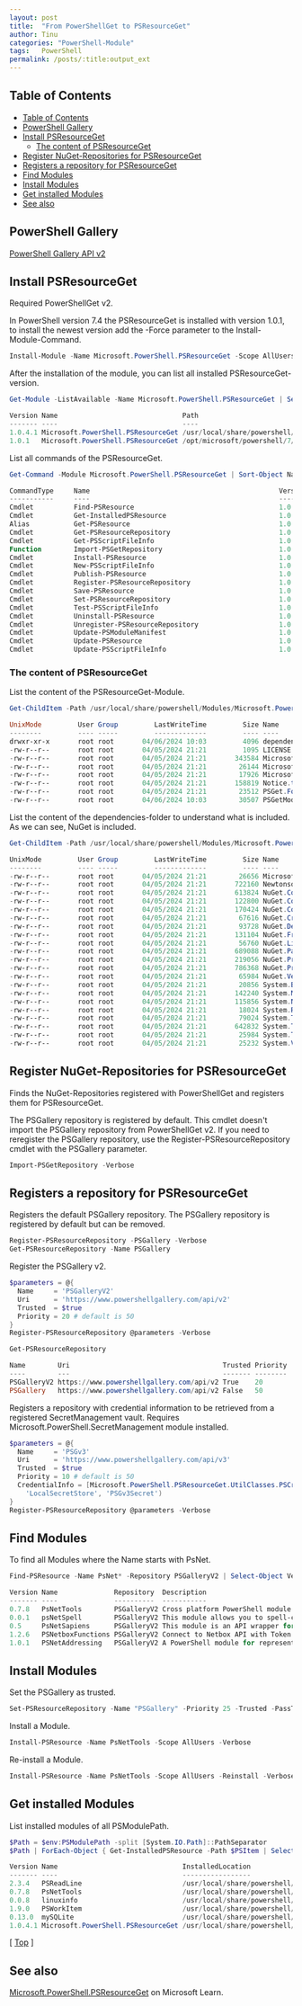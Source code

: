 ```yaml
---
layout: post
title:  "From PowerShellGet to PSResourceGet"
author: Tinu
categories: "PowerShell-Module"
tags:   PowerShell
permalink: /posts/:title:output_ext
---
```


## Table of Contents

<!-- TOC -->

- [Table of Contents](#table-of-contents)
- [PowerShell Gallery](#powershell-gallery)
- [Install PSResourceGet](#install-psresourceget)
    - [The content of PSResourceGet](#the-content-of-psresourceget)
- [Register NuGet-Repositories for PSResourceGet](#register-nuget-repositories-for-psresourceget)
- [Registers a repository for PSResourceGet](#registers-a-repository-for-psresourceget)
- [Find Modules](#find-modules)
- [Install Modules](#install-modules)
- [Get installed Modules](#get-installed-modules)
- [See also](#see-also)

<!-- /TOC -->

## PowerShell Gallery

[PowerShell Gallery API v2](https://www.powershellgallery.com/api/v2)

## Install PSResourceGet

Required PowerShellGet v2.

In PowerShell version 7.4 the PSResourceGet is installed with version 1.0.1, to install the newest version add the -Force parameter to the Install-Module-Command.

````powershell
Install-Module -Name Microsoft.PowerShell.PSResourceGet -Scope AllUsers -Verbose -Force
````

After the installation of the module, you can list all installed PSResourceGet-version.

````powershell
Get-Module -ListAvailable -Name Microsoft.PowerShell.PSResourceGet | Select-Object Version,Name

Version Name                               Path
------- ----                               ----
1.0.4.1 Microsoft.PowerShell.PSResourceGet /usr/local/share/powershell/Modules/...
1.0.1   Microsoft.PowerShell.PSResourceGet /opt/microsoft/powershell/7/Modules/...
````

List all commands of the PSResourceGet.

````powershell
Get-Command -Module Microsoft.PowerShell.PSResourceGet | Sort-Object Name

CommandType     Name                                               Version    Source
-----------     ----                                               -------    ------
Cmdlet          Find-PSResource                                    1.0.4.1    Microsoft.PowerShell.PSResourceGet
Cmdlet          Get-InstalledPSResource                            1.0.4.1    Microsoft.PowerShell.PSResourceGet
Alias           Get-PSResource                                     1.0.4.1    Microsoft.PowerShell.PSResourceGet
Cmdlet          Get-PSResourceRepository                           1.0.4.1    Microsoft.PowerShell.PSResourceGet
Cmdlet          Get-PSScriptFileInfo                               1.0.4.1    Microsoft.PowerShell.PSResourceGet
Function        Import-PSGetRepository                             1.0.4.1    Microsoft.PowerShell.PSResourceGet
Cmdlet          Install-PSResource                                 1.0.4.1    Microsoft.PowerShell.PSResourceGet
Cmdlet          New-PSScriptFileInfo                               1.0.4.1    Microsoft.PowerShell.PSResourceGet
Cmdlet          Publish-PSResource                                 1.0.4.1    Microsoft.PowerShell.PSResourceGet
Cmdlet          Register-PSResourceRepository                      1.0.4.1    Microsoft.PowerShell.PSResourceGet
Cmdlet          Save-PSResource                                    1.0.4.1    Microsoft.PowerShell.PSResourceGet
Cmdlet          Set-PSResourceRepository                           1.0.4.1    Microsoft.PowerShell.PSResourceGet
Cmdlet          Test-PSScriptFileInfo                              1.0.4.1    Microsoft.PowerShell.PSResourceGet
Cmdlet          Uninstall-PSResource                               1.0.4.1    Microsoft.PowerShell.PSResourceGet
Cmdlet          Unregister-PSResourceRepository                    1.0.4.1    Microsoft.PowerShell.PSResourceGet
Cmdlet          Update-PSModuleManifest                            1.0.4.1    Microsoft.PowerShell.PSResourceGet
Cmdlet          Update-PSResource                                  1.0.4.1    Microsoft.PowerShell.PSResourceGet
Cmdlet          Update-PSScriptFileInfo                            1.0.4.1    Microsoft.PowerShell.PSResourceGet
````

### The content of PSResourceGet

List the content of the PSResourceGet-Module.

````powershell
Get-ChildItem -Path /usr/local/share/powershell/Modules/Microsoft.PowerShell.PSResourceGet/1.0.4.1

UnixMode         User Group         LastWriteTime         Size Name
--------         ---- -----         -------------         ---- ----
drwxr-xr-x       root root       04/06/2024 10:03         4096 dependencies
-rw-r--r--       root root       04/05/2024 21:21         1095 LICENSE
-rw-r--r--       root root       04/05/2024 21:21       343584 Microsoft.PowerShell.PSResourceGet.dll
-rw-r--r--       root root       04/05/2024 21:21        26144 Microsoft.PowerShell.PSResourceGet.psd1
-rw-r--r--       root root       04/05/2024 21:21        17926 Microsoft.PowerShell.PSResourceGet.psm1
-rw-r--r--       root root       04/05/2024 21:21       158819 Notice.txt
-rw-r--r--       root root       04/05/2024 21:21        23512 PSGet.Format.ps1xml
-rw-r--r--       root root       04/06/2024 10:03        30507 PSGetModuleInfo.xml
````

List the content of the dependencies-folder to understand what is included. As we can see, NuGet is included.

````powershell
Get-ChildItem -Path /usr/local/share/powershell/Modules/Microsoft.PowerShell.PSResourceGet/1.0.4.1/dependencies/

UnixMode         User Group         LastWriteTime         Size Name
--------         ---- -----         -------------         ---- ----
-rw-r--r--       root root       04/05/2024 21:21        26656 Microsoft.Bcl.AsyncInterfaces.dll
-rw-r--r--       root root       04/05/2024 21:21       722160 Newtonsoft.Json.dll
-rw-r--r--       root root       04/05/2024 21:21       613824 NuGet.Commands.dll
-rw-r--r--       root root       04/05/2024 21:21       122800 NuGet.Common.dll
-rw-r--r--       root root       04/05/2024 21:21       170424 NuGet.Configuration.dll
-rw-r--r--       root root       04/05/2024 21:21        67616 NuGet.Credentials.dll
-rw-r--r--       root root       04/05/2024 21:21        93728 NuGet.DependencyResolver.Core.dll
-rw-r--r--       root root       04/05/2024 21:21       131104 NuGet.Frameworks.dll
-rw-r--r--       root root       04/05/2024 21:21        56760 NuGet.LibraryModel.dll
-rw-r--r--       root root       04/05/2024 21:21       689088 NuGet.Packaging.dll
-rw-r--r--       root root       04/05/2024 21:21       219056 NuGet.ProjectModel.dll
-rw-r--r--       root root       04/05/2024 21:21       786368 NuGet.Protocol.dll
-rw-r--r--       root root       04/05/2024 21:21        65984 NuGet.Versioning.dll
-rw-r--r--       root root       04/05/2024 21:21        20856 System.Buffers.dll
-rw-r--r--       root root       04/05/2024 21:21       142240 System.Memory.dll
-rw-r--r--       root root       04/05/2024 21:21       115856 System.Numerics.Vectors.dll
-rw-r--r--       root root       04/05/2024 21:21        18024 System.Runtime.CompilerServices.Unsafe.dll
-rw-r--r--       root root       04/05/2024 21:21        79024 System.Text.Encodings.Web.dll
-rw-r--r--       root root       04/05/2024 21:21       642832 System.Text.Json.dll
-rw-r--r--       root root       04/05/2024 21:21        25984 System.Threading.Tasks.Extensions.dll
-rw-r--r--       root root       04/05/2024 21:21        25232 System.ValueTuple.dll
````

## Register NuGet-Repositories for PSResourceGet

Finds the NuGet-Repositories registered with PowerShellGet and registers them for PSResourceGet.

The PSGallery repository is registered by default. This cmdlet doesn't import the PSGallery repository from PowerShellGet v2. If you need to reregister the PSGallery repository, use the Register-PSResourceRepository cmdlet with the PSGallery parameter.

````powershell
Import-PSGetRepository -Verbose
````

## Registers a repository for PSResourceGet

Registers the default PSGallery repository. The PSGallery repository is registered by default but can be removed.

````powershell
Register-PSResourceRepository -PSGallery -Verbose
Get-PSResourceRepository -Name PSGallery
````

Register the PSGallery v2.

````powershell
$parameters = @{
  Name     = 'PSGalleryV2'
  Uri      = 'https://www.powershellgallery.com/api/v2'
  Trusted  = $true
  Priority = 20 # default is 50
}
Register-PSResourceRepository @parameters -Verbose

Get-PSResourceRepository

Name        Uri                                      Trusted Priority
----        ---                                      ------- --------
PSGalleryV2 https://www.powershellgallery.com/api/v2 True    20
PSGallery   https://www.powershellgallery.com/api/v2 False   50
````

Registers a repository with credential information to be retrieved from a registered SecretManagement vault. Requires Microsoft.PowerShell.SecretManagement module installed.

````powershell
$parameters = @{
  Name     = 'PSGv3'
  Uri      = 'https://www.powershellgallery.com/api/v3'
  Trusted  = $true
  Priority = 10 # default is 50
  CredentialInfo = [Microsoft.PowerShell.PSResourceGet.UtilClasses.PSCredentialInfo]::new(
    'LocalSecretStore', 'PSGv3Secret')
}
Register-PSResourceRepository @parameters -Verbose
````

## Find Modules

To find all Modules where the Name starts with PsNet.

````powershell
Find-PSResource -Name PsNet* -Repository PSGalleryV2 | Select-Object Version,Name,Repository,Description

Version Name              Repository  Description
------- ----              ----------  -----------
0.7.8   PsNetTools        PSGalleryV2 Cross platform PowerShell module to test network functions.
0.0.1   psNetSpell        PSGalleryV2 This module allows you to spell-check a document
0.5     PsNetSapiens      PSGalleryV2 This module is an API wrapper for NetSapiens.
1.2.6   PSNetboxFunctions PSGalleryV2 Connect to Netbox API with Token and manage its resources.
1.0.1   PSNetAddressing   PSGalleryV2 A PowerShell module for representing network IP addresses.
````

## Install Modules

Set the PSGallery as trusted.

````powershell
Set-PSResourceRepository -Name "PSGallery" -Priority 25 -Trusted -PassThru
````

Install a Module.

````powershell
Install-PSResource -Name PsNetTools -Scope AllUsers -Verbose
````

Re-install a Module.

````powershell
Install-PSResource -Name PsNetTools -Scope AllUsers -Reinstall -Verbose
````

## Get installed Modules

List installed modules of all PSModulePath.

````powershell
$Path = $env:PSModulePath -split [System.IO.Path]::PathSeparator
$Path | ForEach-Object { Get-InstalledPSResource -Path $PSItem | Select-Object Version,Name,InstalledLocation }

Version Name                               InstalledLocation
------- ----                               -----------------
2.3.4   PSReadLine                         /usr/local/share/powershell/Modules/PSReadLine/2.3.4
0.7.8   PsNetTools                         /usr/local/share/powershell/Modules/PsNetTools/0.7.8
0.0.8   linuxinfo                          /usr/local/share/powershell/Modules/linuxinfo/0.0.8
1.9.0   PSWorkItem                         /usr/local/share/powershell/Modules/PSWorkItem/1.9.0
0.13.0  mySQLite                           /usr/local/share/powershell/Modules/mySQLite/0.13.0
1.0.4.1 Microsoft.PowerShell.PSResourceGet /usr/local/share/powershell/Modules/Microsoft.PowerShell.PSResourceGet/1.0.4.1
````

[ [Top](#table-of-contents) ]

## See also

[Microsoft.PowerShell.PSResourceGet](https://learn.microsoft.com/en-us/powershell/module/microsoft.powershell.psresourceget/?view=powershellget-3.x) on Microsoft Learn.
